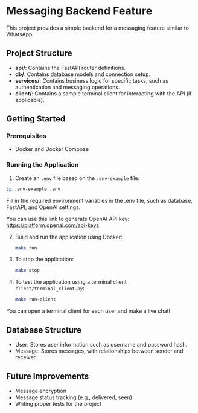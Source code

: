 # Messaging Backend Feature
This project provides a simple backend for a messaging feature similar to WhatsApp.

## Project Structure
- **api/**: Contains the FastAPI router definitions.
- **db/**: Contains database models and connection setup.
- **services/**: Contains business logic for specific tasks, such as authentication and messaging operations.
- **client/**: Contains a sample terminal client for interacting with the API (if applicable).


## Getting Started

### Prerequisites
- Docker and Docker Compose

### Running the Application
1. Create an `.env` file based on the `.env-example` file:
```sh
cp .env-example .env
```
Fill in the required environment variables in the .env file, such as database, FastAPI, and OpenAI settings.

You can use this link to generate OpenAI API key: https://platform.openai.com/api-keys

2. Build and run the application using Docker:
   ```bash
   make run
   ```

3. To stop the application:
   ```bash
   make stop
   ```
   
4. To test the application using a terminal client `client/terminal_client.py`:
   ```bash
   make run-client
   ```
You can open a terminal client for each user and make a live chat!

## Database Structure
- User: Stores user information such as username and password hash.
- Message: Stores messages, with relationships between sender and receiver.

## Future Improvements
- Message encryption
- Message status tracking (e.g., delivered, seen)
- Writing proper tests for the project
